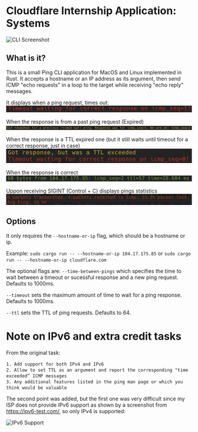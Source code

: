 # Cloudflare Internship Application: Systems


![CLI Screenshot](https://github.com/tiberiusferreira/cloudflare-ping/blob/master/screenshots/main.png "CLI Screenshot")

## What is it?

This is a small Ping CLI application for MacOS and Linux implemented in Rust. It accepts a hostname or an IP address as its argument, then send ICMP "echo requests" in a loop to the target while receiving "echo reply" messages.

It displays when a ping request, times out:
![Timeout](./screenshots/timeout.png "Timeout")

When the response is from a past ping request (Expired)
![Expired](./screenshots/expired_response.png "Expired")

When the response is a TTL expired one (but it still waits until timeout for a correct response, just in case)
![TTL exceeded](./screenshots/ttl_exceeded.png "TTL exceeded")

When the response is correct
![Correct Response](./screenshots/correct.png
 "Correct Response")

Uppon receiving SIGINT (Control + C) displays pings statistics
![Packet Statistics](./screenshots/stats.png
 "Statistics")


## Options

It only requires the `--hostname-or-ip` flag, which should be a hostname or ip. 

Example: `sudo cargo run -- --hostname-or-ip 104.17.175.85` or `sudo cargo run -- --hostname-or-ip cloudflare.com`

The optional flags are:
```--time-between-pings``` which specifies the time to wait between a timeout or sucessful response and a new ping request. Defaults to 1000ms.

```--timeout``` sets the maximum amount of time to wait for a ping response. Defaults to 1000ms.

```--ttl``` sets the TTL of ping requests. Defaults to 64.

# Note on IPv6 and extra credit tasks

From the original task:
```
1. Add support for both IPv4 and IPv6
2. Allow to set TTL as an argument and report the corresponding "time exceeded” ICMP messages
3. Any additional features listed in the ping man page or which you think would be valuable
```

The second point was added, but the first one was very difficult since my ISP does not provide IPv6 support as shown by a screenshot from https://ipv6-test.com/, so only IPv4 is supported:

![IPv6 Support](./screenshots/ipv6.png
 "IPv6 Support")


